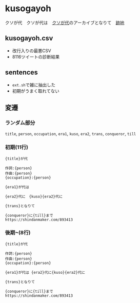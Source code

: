 # kusogayoh
クソが代　クソが代は　[クソが代]のアーカイブとなりて　[跡地]

## kusogayoh.csv

- 改行入りの最悪CSV
- 8116ツイートの診断結果

## sentences

- `ext.sh`で雑に抽出した
- 初期がうまく取れてない

## 変遷

### ランダム部分

`title`, `person`, `occupation`, `era1`, `kuso`, `era2`, `trans`, `conqueror`, `till`

### 初期(11行)

```text
{title}が代

作詞:{person}
作曲:{person}
{occupation}:{person}

{era1}が代は

{era2}代に　{kuso}{era2}代に

{trans}となりて

{conqueror}に{till}まで
https://shindanmaker.com/893413
```

### 後期~(8行)

```
{title}が代

作詞:{person}
作曲:{person}
{occupation}:{person}

{era1}が代は {era2}代に{kuso}{era2}代に

{trans}となりて

{conqueror}に{till}まで
https://shindanmaker.com/893413
```

[クソが代]: https://shindanmaker.com/893413
[跡地]: https://web.archive.org/web/20190502082640/https://shindanmaker.com/893413
